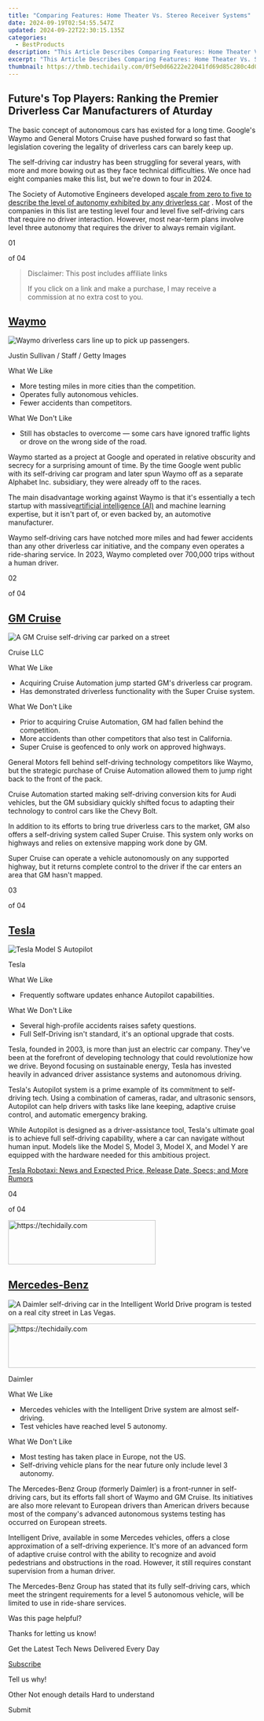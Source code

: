 ```yaml
---
title: "Comparing Features: Home Theater Vs. Stereo Receiver Systems"
date: 2024-09-19T02:54:55.547Z
updated: 2024-09-22T22:30:15.135Z
categories:
  - BestProducts
description: "This Article Describes Comparing Features: Home Theater Vs. Stereo Receiver Systems"
excerpt: "This Article Describes Comparing Features: Home Theater Vs. Stereo Receiver Systems"
thumbnail: https://thmb.techidaily.com/0f5e0d66222e22041fd69d85c280c4d0b12cd9d4f6abc800d81cd69169ce6a1c.jpg
---
```


## Future's Top Players: Ranking the Premier Driverless Car Manufacturers of Aturday
 The basic concept of autonomous cars has existed for a long time. Google's Waymo and General Motors Cruise have pushed forward so fast that legislation covering the legality of driverless cars can barely keep up.

 The self-driving car industry has been struggling for several years, with more and more bowing out as they face technical difficulties. We once had eight companies make this list, but we're down to four in 2024.

 The Society of Automotive Engineers developed a[scale from zero to five to describe the level of autonomy exhibited by any driverless car](https://www.sae.org/blog/sae-j3016-update) . Most of the companies in this list are testing level four and level five self-driving cars that require no driver interaction. However, most near-term plans involve level three autonomy that requires the driver to always remain vigilant.

01

of 04

>  Disclaimer: This post includes affiliate links
>
>  If you click on a link and make a purchase, I may receive a commission at no extra cost to you.
>

## [Waymo](https://waymo.com/)

![Waymo driverless cars line up to pick up passengers.](https://www.lifewire.com/thmb/VsyANimdkCW5jA7ov2MdlHtjpn8=/1500x0/filters:no_upscale():max_bytes(150000):strip_icc():format(webp)/GettyImages-956206144-5c8812c846e0fb00015f9024.jpg)

Justin Sullivan / Staff / Getty Images

 What We Like

* More testing miles in more cities than the competition.
* Operates fully autonomous vehicles.
* Fewer accidents than competitors.

 What We Don't Like

* Still has obstacles to overcome — some cars have ignored traffic lights or drove on the wrong side of the road.

 Waymo started as a project at Google and operated in relative obscurity and secrecy for a surprising amount of time. By the time Google went public with its self-driving car program and later spun Waymo off as a separate Alphabet Inc. subsidiary, they were already off to the races.

 The main disadvantage working against Waymo is that it's essentially a tech startup with massive[artificial intelligence (AI)](https://www.lifewire.com/what-is-artificial-intelligence-5119206) and machine learning expertise, but it isn't part of, or even backed by, an automotive manufacturer.

 Waymo self-driving cars have notched more miles and had fewer accidents than any other driverless car initiative, and the company even operates a ride-sharing service. In 2023, Waymo completed over 700,000 trips without a human driver.

02

of 04

## [GM Cruise](https://www.getcruise.com/)

![A GM Cruise self-driving car parked on a street](https://www.lifewire.com/thmb/Pm2phpzikRXAoc9p4jr5GgsWtTY=/1500x0/filters:no_upscale():max_bytes(150000):strip_icc():format(webp)/gm-cruise-b1ee4416a66b4a3ab2440b7a04c3d4b0.jpg)

Cruise LLC

 What We Like

* Acquiring Cruise Automation jump started GM's driverless car program.
* Has demonstrated driverless functionality with the Super Cruise system.

 What We Don't Like

* Prior to acquiring Cruise Automation, GM had fallen behind the competition.
* More accidents than other competitors that also test in California.
* Super Cruise is geofenced to only work on approved highways.

 General Motors fell behind self-driving technology competitors like Waymo, but the strategic purchase of Cruise Automation allowed them to jump right back to the front of the pack.

 Cruise Automation started making self-driving conversion kits for Audi vehicles, but the GM subsidiary quickly shifted focus to adapting their technology to control cars like the Chevy Bolt.

 In addition to its efforts to bring true driverless cars to the market, GM also offers a self-driving system called Super Cruise. This system only works on highways and relies on extensive mapping work done by GM.

 Super Cruise can operate a vehicle autonomously on any supported highway, but it returns complete control to the driver if the car enters an area that GM hasn't mapped.

03

of 04

## [Tesla](https://www.tesla.com/)

![Tesla Model S Autopilot](https://www.lifewire.com/thmb/pBMF4UYevmjiAVi-moHaOFpCK1Q=/1500x0/filters:no_upscale():max_bytes(150000):strip_icc():format(webp)/tesla-model-s-autopilot-904839a477d542068737a44b742d84d9.jpg)

Tesla

 What We Like

* Frequently software updates enhance Autopilot capabilities.

 What We Don't Like

* Several high-profile accidents raises safety questions.
* Full Self-Driving isn't standard, it's an optional upgrade that costs.

 Tesla, founded in 2003, is more than just an electric car company. They've been at the forefront of developing technology that could revolutionize how we drive. Beyond focusing on sustainable energy, Tesla has invested heavily in advanced driver assistance systems and autonomous driving.

 Tesla's Autopilot system is a prime example of its commitment to self-driving tech. Using a combination of cameras, radar, and ultrasonic sensors, Autopilot can help drivers with tasks like lane keeping, adaptive cruise control, and automatic emergency braking.

 While Autopilot is designed as a driver-assistance tool, Tesla's ultimate goal is to achieve full self-driving capability, where a car can navigate without human input. Models like the Model S, Model 3, Model X, and Model Y are equipped with the hardware needed for this ambitious project.

[Tesla Robotaxi: News and Expected Price, Release Date, Specs; and More Rumors](https://www.lifewire.com/tesla-robotaxi-8671334)

04

of 04

<!-- affiliate ads begin -->
<a href="https://aligracehair.sjv.io/c/5597632/2036481/19272" target="_top" id="2036481">
  <img src="//a.impactradius-go.com/display-ad/19272-2036481" border="0" alt="https://techidaily.com" width="300" height="90"/>
</a>
<img height="0" width="0" src="https://aligracehair.sjv.io/i/5597632/2036481/19272" style="position:absolute;visibility:hidden;" border="0" />
<!-- affiliate ads end -->

## [Mercedes-Benz](https://group.mercedes-benz.com/)

![A Daimler self-driving car in the Intelligent World Drive program is tested on a real city street in Las Vegas.](https://www.lifewire.com/thmb/WtReTGBDPe8BTTbGStfTzEgTSoY=/1500x0/filters:no_upscale():max_bytes(150000):strip_icc():format(webp)/17C941_006-5c881865c9e77c0001a3e5d3.jpg)

<!-- affiliate ads begin -->
<a href="https://aligracehair.sjv.io/c/5597632/1886003/19272" target="_top" id="1886003">
  <img src="//a.impactradius-go.com/display-ad/19272-1886003" border="0" alt="https://techidaily.com" width="728" height="90"/>
</a>
<img height="0" width="0" src="https://aligracehair.sjv.io/i/5597632/1886003/19272" style="position:absolute;visibility:hidden;" border="0" />
<!-- affiliate ads end -->

Daimler

 What We Like

* Mercedes vehicles with the Intelligent Drive system are almost self-driving.
* Test vehicles have reached level 5 autonomy.

 What We Don't Like

* Most testing has taken place in Europe, not the US.
* Self-driving vehicle plans for the near future only include level 3 autonomy.

 The Mercedes-Benz Group (formerly Daimler) is a front-runner in self-driving cars, but its efforts fall short of Waymo and GM Cruise. Its initiatives are also more relevant to European drivers than American drivers because most of the company's advanced autonomous systems testing has occurred on European streets.

 Intelligent Drive, available in some Mercedes vehicles, offers a close approximation of a self-driving experience. It's more of an advanced form of adaptive cruise control with the ability to recognize and avoid pedestrians and obstructions in the road. However, it still requires constant supervision from a human driver.

 The Mercedes-Benz Group has stated that its fully self-driving cars, which meet the stringent requirements for a level 5 autonomous vehicle, will be limited to use in ride-share services.

Was this page helpful?

Thanks for letting us know!

 Get the Latest Tech News Delivered Every Day

[Subscribe](https://www.lifewire.com/#)

Tell us why!

 Other  Not enough details  Hard to understand

 Submit

<ins class="adsbygoogle"
     style="display:block"
     data-ad-format="autorelaxed"
     data-ad-client="ca-pub-7571918770474297"
     data-ad-slot="1223367746"></ins>

<ins class="adsbygoogle"
     style="display:block"
     data-ad-client="ca-pub-7571918770474297"
     data-ad-slot="8358498916"
     data-ad-format="auto"
     data-full-width-responsive="true"></ins>



